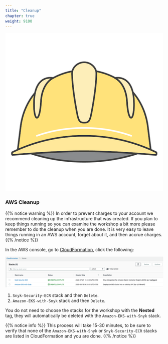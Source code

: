 ```yaml
---
title: "Cleanup"
chapter: true
weight: 9100
---
```


![Hardhat](../images/hardhat.png)

### AWS Cleanup 

{{% notice warning %}}
In order to prevent charges to your account we recommend cleaning up the infrastructure that was created. If you plan to 
keep things running so you can examine the workshop a bit more please remember to do the cleanup when you are done. It 
is very easy to leave things running in an AWS account, forget about it, and then accrue charges.
{{% /notice %}}

In the AWS console, go to [CloudFormation](https://us-west-2.console.aws.amazon.com/cloudformation/home?region=us-west-2), 
click the following:

![AWS Account Cleanup](../images/aws-account-cleanup.png)

1. `Snyk-Security-ECR` stack and then `Delete`.  
1. `Amazon-EKS-with-Snyk` stack and then `Delete`.

You do not need to choose the stacks for the workshop with the **Nested** tag, they will automatically be deleted with the 
`Amazon-EKS-with-Snyk` stack.

{{% notice info %}}
This process will take 15-30 minutes, to be sure to verify that none of the `Amazon-EKS-with-Snyk` or `Snyk-Security-ECR` stacks 
are listed in CloudFormation and you are done.
{{% /notice %}}